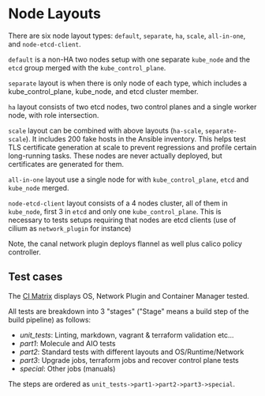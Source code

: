 # Node Layouts

There are six node layout types: `default`, `separate`, `ha`, `scale`, `all-in-one`, and `node-etcd-client`.

`default` is a non-HA two nodes setup with one separate `kube_node`
and the `etcd` group merged with the `kube_control_plane`.

`separate` layout is when there is only node of each type, which includes
 a kube_control_plane, kube_node, and etcd cluster member.

`ha` layout consists of two etcd nodes, two control planes and a single worker node,
with role intersection.

`scale` layout can be combined with above layouts (`ha-scale`, `separate-scale`). It includes 200 fake hosts
in the Ansible inventory. This helps test TLS certificate generation at scale
to prevent regressions and profile certain long-running tasks. These nodes are
never actually deployed, but certificates are generated for them.

`all-in-one` layout use a single node for with `kube_control_plane`, `etcd` and `kube_node` merged.

`node-etcd-client` layout consists of a 4 nodes cluster, all of them in `kube_node`, first 3 in `etcd` and only one `kube_control_plane`.
This is necessary to tests setups requiring that nodes are etcd clients (use of cilium as `network_plugin` for instance)

Note, the canal network plugin deploys flannel as well plus calico policy controller.

## Test cases

The [CI Matrix](/docs/developers/ci.md) displays OS, Network Plugin and Container Manager tested.

All tests are breakdown into 3 "stages" ("Stage" means a build step of the build pipeline) as follows:

- _unit_tests_: Linting, markdown, vagrant & terraform validation etc...
- _part1_: Molecule and AIO tests
- _part2_: Standard tests with different layouts and OS/Runtime/Network
- _part3_: Upgrade jobs, terraform jobs and recover control plane tests
- _special_: Other jobs (manuals)

The steps are ordered as `unit_tests->part1->part2->part3->special`.
